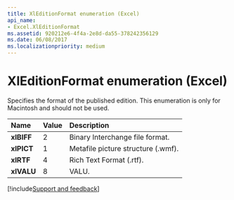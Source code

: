```yaml
---
title: XlEditionFormat enumeration (Excel)
api_name:
- Excel.XlEditionFormat
ms.assetid: 920212e6-4f4a-2e8d-da55-378242356129
ms.date: 06/08/2017
ms.localizationpriority: medium
---
```



# XlEditionFormat enumeration (Excel)

Specifies the format of the published edition. This enumeration is only for Macintosh and should not be used.



|Name|Value|Description|
|:-----|:-----|:-----|
| **xlBIFF**|2|Binary Interchange file format.|
| **xlPICT**|1|Metafile picture structure (.wmf).|
| **xlRTF**|4|Rich Text Format (.rtf).|
| **xlVALU**|8|VALU.|

[!include[Support and feedback](~/includes/feedback-boilerplate.md)]
